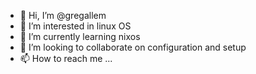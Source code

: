 - 👋 Hi, I’m @gregallem
- 👀 I’m interested in linux OS
- 🌱 I’m currently learning nixos
- 💞️ I’m looking to collaborate on configuration and setup
- 📫 How to reach me ...

<!---
gregallem/gregallem is a ✨ special ✨ repository because its `README.md` (this file) appears on your GitHub profile.
You can click the Preview link to take a look at your changes.
--->
